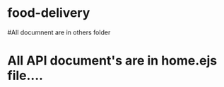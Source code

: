 # food-delivery

#All documnent are in others folder

# All API document's are in home.ejs file....
